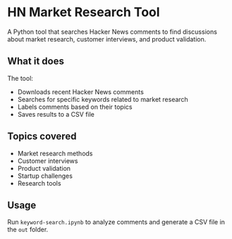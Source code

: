 # HN Market Research Tool

A Python tool that searches Hacker News comments to find discussions about market research, customer interviews, and product validation.

## What it does

The tool:
- Downloads recent Hacker News comments
- Searches for specific keywords related to market research
- Labels comments based on their topics
- Saves results to a CSV file

## Topics covered

- Market research methods
- Customer interviews
- Product validation
- Startup challenges
- Research tools

## Usage

Run `keyword-search.ipynb` to analyze comments and generate a CSV file in the `out` folder.
